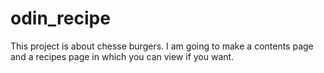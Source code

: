# odin_recipe

This project is about chesse burgers. I am going to make a contents page and a recipes page in which you can view if you want. 